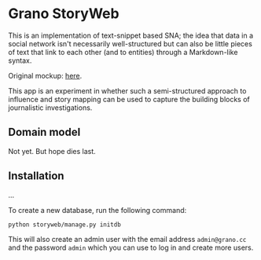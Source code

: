 # Grano StoryWeb

This is an implementation of text-snippet based SNA; the idea that data
in a social network isn't necessarily well-structured but can also be 
little pieces of text that link to each other (and to entities) through
a Markdown-like syntax.

Original mockup: [here](http://opendatalabs.org/misc/grano/_mockup).

This app is an experiment in whether such a semi-structured approach to 
influence and story mapping can be used to capture the building blocks 
of journalistic investigations.

## Domain model

Not yet. But hope dies last.


## Installation

...

To create a new database, run the following command: 

    python storyweb/manage.py initdb

This will also create an admin user with the email address ``admin@grano.cc`` and the password ``admin`` which you can use to log in and create more users.
